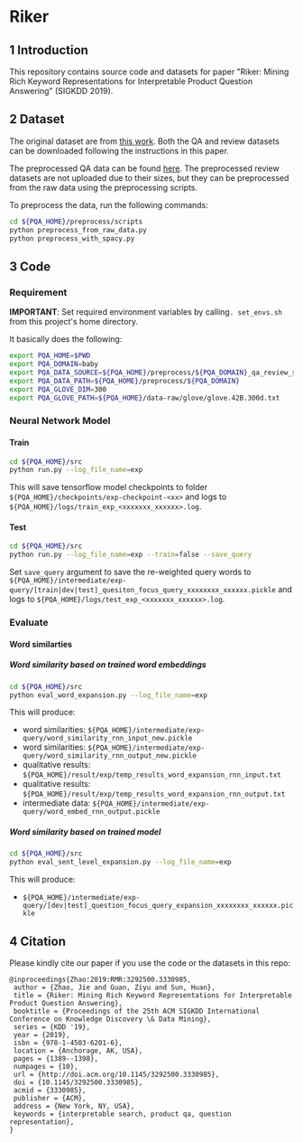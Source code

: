 # Riker

## 1 Introduction
This repository contains source code and datasets for paper "Riker: Mining Rich Keyword Representations for Interpretable Product Question Answering" (SIGKDD 2019). 


## 2 Dataset
The original dataset are from [this work](https://arxiv.org/abs/1512.06863). Both the QA and review datasets can be downloaded following the instructions in this paper.

The preprocessed QA data can be found [here](https://drive.google.com/drive/folders/1G1t3ifTZcZ11G5x8XW7zXtgT3tBbhJfo?usp=sharing). The preprocessed review datasets are not uploaded due to their sizes, but they can be preprocessed from the raw data using the preprocessing scripts.

To preprocess the data, run the following commands:
```bash
cd ${PQA_HOME}/preprocess/scripts
python preprocess_from_raw_data.py
python preprocess_with_spacy.py
```

## 3 Code

### Requirement

**IMPORTANT**: Set required environment variables by calling`. set_envs.sh` from this project's home directory.

It basically does the following:
```bash
export PQA_HOME=$PWD
export PQA_DOMAIN=baby
export PQA_DATA_SOURCE=${PQA_HOME}/preprocess/${PQA_DOMAIN}_qa_review_spacy_preprocessed.txt
export PQA_DATA_PATH=${PQA_HOME}/preprocess/${PQA_DOMAIN}
export PQA_GLOVE_DIM=300
export PQA_GLOVE_PATH=${PQA_HOME}/data-raw/glove/glove.42B.300d.txt
```

### Neural Network Model
#### Train
```bash
cd ${PQA_HOME}/src
python run.py --log_file_name=exp
```
This will save tensorflow model checkpoints to folder `${PQA_HOME}/checkpoints/exp-checkpoint-<xx>` and logs to 
`${PQA_HOME}/logs/train_exp_<xxxxxxx_xxxxxx>.log`.

#### Test
```bash
cd ${PQA_HOME}/src
python run.py --log_file_name=exp --train=false --save_query
```
Set `save_query` argument to save the re-weighted query words to 
`${PQA_HOME}/intermediate/exp-query/[train|dev|test]_quesiton_focus_query_xxxxxxxx_xxxxxx.pickle` and logs to 
`${PQA_HOME}/logs/test_exp_<xxxxxxx_xxxxxx>.log`.

### Evaluate

#### Word similarties

##### Word similarity based on trained word embeddings
```bash
cd ${PQA_HOME}/src
python eval_word_expansion.py --log_file_name=exp
```
This will produce:
* word similarities: `${PQA_HOME}/intermediate/exp-query/word_similarity_rnn_input_new.pickle`
* word similarities: `${PQA_HOME}/intermediate/exp-query/word_similarity_rnn_output_new.pickle`
* qualitative results: `${PQA_HOME}/result/exp/temp_results_word_expansion_rnn_input.txt`
* qualitative results: `${PQA_HOME}/result/exp/temp_results_word_expansion_rnn_output.txt`
* intermediate data: `${PQA_HOME}/intermediate/exp-query/word_embed_rnn_output.pickle`

##### Word similarity based on trained model
```bash
cd ${PQA_HOME}/src
python eval_sent_level_expansion.py --log_file_name=exp
```
This will produce:
* `${PQA_HOME}/intermediate/exp-query/[dev|test]_question_focus_query_expansion_xxxxxxxx_xxxxxx.pickle`

## 4 Citation
Please kindly cite our paper if you use the code or the datasets in this repo:
```
@inproceedings{Zhao:2019:RMR:3292500.3330985,
 author = {Zhao, Jie and Guan, Ziyu and Sun, Huan},
 title = {Riker: Mining Rich Keyword Representations for Interpretable Product Question Answering},
 booktitle = {Proceedings of the 25th ACM SIGKDD International Conference on Knowledge Discovery \& Data Mining},
 series = {KDD '19},
 year = {2019},
 isbn = {978-1-4503-6201-6},
 location = {Anchorage, AK, USA},
 pages = {1389--1398},
 numpages = {10},
 url = {http://doi.acm.org/10.1145/3292500.3330985},
 doi = {10.1145/3292500.3330985},
 acmid = {3330985},
 publisher = {ACM},
 address = {New York, NY, USA},
 keywords = {interpretable search, product qa, question representation},
} 
```


